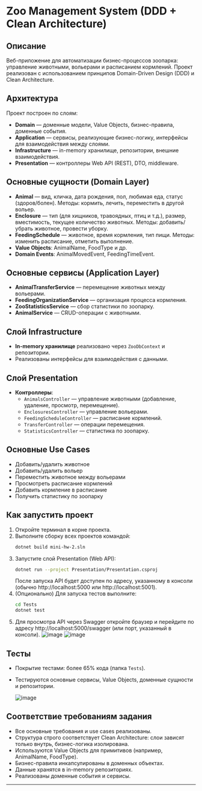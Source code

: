 # Zoo Management System (DDD + Clean Architecture)

## Описание

Веб-приложение для автоматизации бизнес-процессов зоопарка: управление животными, вольерами и расписанием кормлений. Проект реализован с использованием принципов Domain-Driven Design (DDD) и Clean Architecture.

## Архитектура

Проект построен по слоям:
- **Domain** — доменные модели, Value Objects, бизнес-правила, доменные события.
- **Application** — сервисы, реализующие бизнес-логику, интерфейсы для взаимодействия между слоями.
- **Infrastructure** — in-memory хранилище, репозитории, внешние взаимодействия.
- **Presentation** — контроллеры Web API (REST), DTO, middleware.

## Основные сущности (Domain Layer)
- **Animal** — вид, кличка, дата рождения, пол, любимая еда, статус (здоров/болен). Методы: кормить, лечить, переместить в другой вольер.
- **Enclosure** — тип (для хищников, травоядных, птиц и т.д.), размер, вместимость, текущее количество животных. Методы: добавить/убрать животное, провести уборку.
- **FeedingSchedule** — животное, время кормления, тип пищи. Методы: изменить расписание, отметить выполнение.
- **Value Objects**: AnimalName, FoodType и др.
- **Domain Events**: AnimalMovedEvent, FeedingTimeEvent.

## Основные сервисы (Application Layer)
- **AnimalTransferService** — перемещение животных между вольерами.
- **FeedingOrganizationService** — организация процесса кормления.
- **ZooStatisticsService** — сбор статистики по зоопарку.
- **AnimalService** — CRUD-операции с животными.

## Слой Infrastructure
- **In-memory хранилище** реализовано через `ZooDbContext` и репозитории.
- Реализованы интерфейсы для взаимодействия с данными.

## Слой Presentation
- **Контроллеры**:
  - `AnimalsController` — управление животными (добавление, удаление, просмотр, перемещение).
  - `EnclosuresController` — управление вольерами.
  - `FeedingScheduleController` — расписание кормлений.
  - `TransferController` — операции перемещения.
  - `StatisticsController` — статистика по зоопарку.

## Основные Use Cases
- Добавить/удалить животное
- Добавить/удалить вольер
- Переместить животное между вольерами
- Просмотреть расписание кормлений
- Добавить кормление в расписание
- Получить статистику по зоопарку

## Как запустить проект

1. Откройте терминал в корне проекта.
2. Выполните сборку всех проектов командой:
   ```sh
   dotnet build mini-hw-2.sln
   ```
3. Запустите слой Presentation (Web API):
   ```sh
   dotnet run --project Presentation/Presentation.csproj
   ```
   После запуска API будет доступен по адресу, указанному в консоли (обычно http://localhost:5000 или http://localhost:5001).
4. (Опционально) Для запуска тестов выполните:
   ```sh
   cd Tests
   dotnet test
   ```
5. Для просмотра API через Swagger откройте браузер и перейдите по адресу http://localhost:5000/swagger (или порт, указанный в консоли).
![image](https://github.com/user-attachments/assets/c2672aeb-221d-4eda-bc36-20920a62ed3c)
![image](https://github.com/user-attachments/assets/c846403c-140b-4f52-84c4-c28c5fb2d024)


## Тесты
- Покрытие тестами: более 65% кода (папка `Tests`).
- Тестируются основные сервисы, Value Objects, доменные сущности и репозитории.

  ![image](https://github.com/user-attachments/assets/0fde0c5c-cc82-4a93-93e5-7129240d8cd9)


## Соответствие требованиям задания
- Все основные требования и use cases реализованы.
- Структура строго соответствует Clean Architecture: слои зависят только внутрь, бизнес-логика изолирована.
- Используются Value Objects для примитивов (например, AnimalName, FoodType).
- Бизнес-правила инкапсулированы в доменных объектах.
- Данные хранятся в in-memory репозиториях.
- Реализованы доменные события и сервисы.

---

